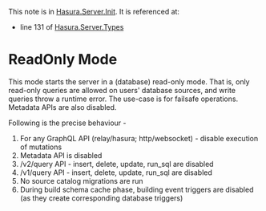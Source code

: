 This note is in [Hasura.Server.Init](https://github.com/hasura/graphql-engine/blob/master/server/src-lib/Hasura/Server/Init.hs#L53).
It is referenced at:
  - line 131 of [Hasura.Server.Types](https://github.com/hasura/graphql-engine/blob/master/server/src-lib/Hasura/Server/Types.hs#L131)

# ReadOnly Mode


This mode starts the server in a (database) read-only mode. That is, only
read-only queries are allowed on users' database sources, and write
queries throw a runtime error. The use-case is for failsafe operations.
Metadata APIs are also disabled.

Following is the precise behaviour -
  1. For any GraphQL API (relay/hasura; http/websocket) - disable execution of
  mutations
  2. Metadata API is disabled
  3. /v2/query API - insert, delete, update, run_sql are disabled
  4. /v1/query API - insert, delete, update, run_sql are disabled
  5. No source catalog migrations are run
  6. During build schema cache phase, building event triggers are disabled (as
  they create corresponding database triggers)


